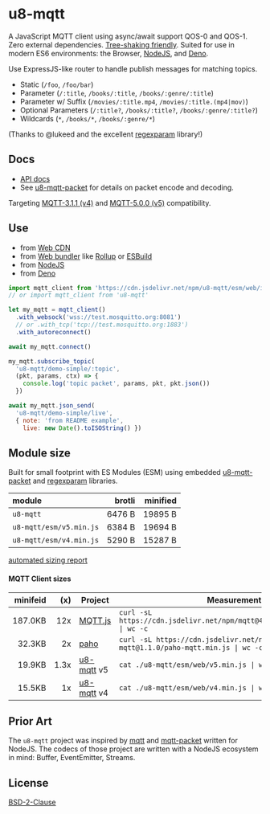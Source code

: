 # u8-mqtt

A JavaScript MQTT client using async/await support QOS-0 and QOS-1.
Zero external dependencies. [Tree-shaking friendly](https://rollupjs.org/guide/en/).
Suited for use in modern ES6 environments: the Browser, [NodeJS](https://nodejs.org/en/), and [Deno](https://deno.land/).

Use ExpressJS-like router to handle publish messages for matching topics.

  * Static (`/foo`, `/foo/bar`)
  * Parameter (`/:title`, `/books/:title`, `/books/:genre/:title`)
  * Parameter w/ Suffix (`/movies/:title.mp4`, `/movies/:title.(mp4|mov)`)
  * Optional Parameters (`/:title?`, `/books/:title?`, `/books/:genre/:title?`)
  * Wildcards (`*`, `/books/*`, `/books/:genre/*`)

 (Thanks to @lukeed and the excellent [regexparam][] library!)


 [u8-mqtt-packet]: https://github.com/shanewholloway/js-u8-mqtt-packet
 [regexparam]: https://github.com/lukeed/regexparam#readme 


## Docs

- [API docs](./docs/api.md)
- See [u8-mqtt-packet][] for details on packet encode and decoding.


Targeting [MQTT-3.1.1 (v4)][spec-3.1.1] and [MQTT-5.0.0 (v5)][spec-5.0.0] compatibility.

 [spec-5.0.0]: https://docs.oasis-open.org/mqtt/mqtt/v5.0/os/mqtt-v5.0-os.html
 [spec-3.1.1]: http://docs.oasis-open.org/mqtt/mqtt/v3.1.1/os/mqtt-v3.1.1-os.html


## Use

- from [Web CDN](./docs/use_from_web_cdn.md)
- from [Web bundler](./docs/use_from_web_bundler.md) like [Rollup][] or [ESBuild][]
- from [NodeJS](./docs/use_from_nodejs.md)
- from [Deno](./docs/use_from_deno.md)

 [Rollup]: https://rollupjs.org
 [ESBuild]: https://esbuild.github.io


```javascript
import mqtt_client from 'https://cdn.jsdelivr.net/npm/u8-mqtt/esm/web/index.js'
// or import mqtt_client from 'u8-mqtt'

let my_mqtt = mqtt_client()
  .with_websock('wss://test.mosquitto.org:8081')
  // or .with_tcp('tcp://test.mosquitto.org:1883')
  .with_autoreconnect()

await my_mqtt.connect()

my_mqtt.subscribe_topic(
  'u8-mqtt/demo-simple/:topic',
  (pkt, params, ctx) => {
    console.log('topic packet', params, pkt, pkt.json())
  })

await my_mqtt.json_send(
  'u8-mqtt/demo-simple/live',
  { note: 'from README example',
    live: new Date().toISOString() })
```

## Module size

Built for small footprint with ES Modules (ESM) using embedded [u8-mqtt-packet][] and [regexparam][] libraries.

| module                  |   brotli | minified |
|:------------------------|---------:|---------:|
| `u8-mqtt`               |   6476 B |  19895 B |
| `u8-mqtt/esm/v5.min.js` |   6384 B |  19694 B |
| `u8-mqtt/esm/v4.min.js` |   5290 B |  15287 B |

[automated sizing report](./docs/compressed.md)

#### MQTT Client sizes

| minifeid | (x)  | Project        | Measurement |
|---------:|-----:|----------------|-------------|
|  187.0KB |  12x | [MQTT.js][]    | `curl -sL https://cdn.jsdelivr.net/npm/mqtt@4.0.1/dist/mqtt.min.js \| wc -c`
|   32.3KB |   2x | [paho][]       | `curl -sL https://cdn.jsdelivr.net/npm/paho-mqtt@1.1.0/paho-mqtt.min.js \| wc -c`
|   19.9KB | 1.3x | [u8-mqtt][] v5 | `cat ./u8-mqtt/esm/web/v5.min.js \| wc -c`
|   15.5KB |   1x | [u8-mqtt][] v4 | `cat ./u8-mqtt/esm/web/v4.min.js \| wc -c`

 [MQTT.js]: https://github.com/mqttjs/MQTT.js/
 [paho]: https://github.com/eclipse/paho.mqtt.javascript/
 [u8-mqtt]: https://github.com/shanewholloway/js-u8-mqtt/


## Prior Art

The `u8-mqtt` project was inspired by [mqtt](https://github.com/mqttjs/MQTT.js#readme) and [mqtt-packet](https://github.com/mqttjs/mqtt-packet) written for NodeJS. The codecs of those project are written with a NodeJS ecosystem in mind: Buffer, EventEmitter, Streams.


## License

[BSD-2-Clause](LICENSE)

